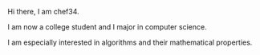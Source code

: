 Hi there, I am chef34.

I am now a college student and I major in computer science.

I am especially interested in algorithms and their mathematical properties.
